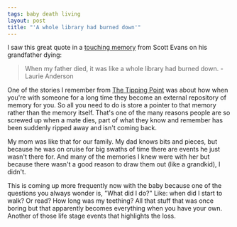 ```yaml
---
tags: baby death living
layout: post
title: "'A whole library had burned down'"
---
```




<p>I saw this great quote in a <a href="http://www.antisleep.com/archives/2006-08-30_0337.php">touching memory</a> from Scott Evans on his grandfather dying:</p>

<blockquote>
When my father died, it was like a whole library had burned down. -Laurie Anderson
</blockquote>

<p>One of the stories I remember from <a href="http://www.amazon.com/Tipping-Point-Little-Things-Difference/dp/0316346624/">The Tipping Point</a> was about how when you're with someone for a long time they become an external repository of memory for you. So all you need to do is store a pointer to that memory rather than the memory itself. That's one of the many reasons people are so screwed up when a mate dies, part of what they know and remember has been suddenly ripped away and isn't coming back.</p>

<p>My mom was like that for our family. My dad knows bits and pieces, but because he was on cruise for big swaths of time there are events he just wasn't there for. And many of the memories I knew were with her but because there wasn't a good reason to draw them out (like a grandkid), I didn't.</p>

<p>This is coming up more frequently now with the baby because one of the questions you always wonder is, "What did I do?" Like: when did I start to walk? Or read? How long was my teething? All that stuff that was once boring but that apparently becomes everything when you have your own. Another of those life stage events that highlights the loss.</p>


